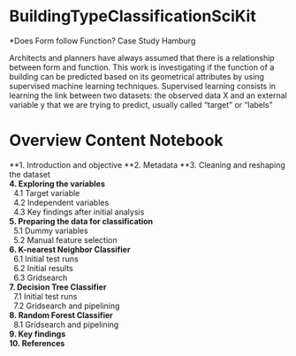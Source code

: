 # BuildingTypeClassificationSciKit
*Does Form follow Function? Case Study Hamburg

Architects and planners have always assumed that there is a relationship between form and function. This work is investigating if the function of a building can be predicted based on its geometrical attributes by using supervised machine learning techniques. Supervised learning consists in learning the link between two datasets: the observed data X and an external variable y that we are trying to predict, usually called “target” or “labels”

# Overview Content Notebook

**1. Introduction and objective
**2. Metadata
**3. Cleaning and reshaping the dataset<br>
**4. Exploring the variables** <br>
   &nbsp;&nbsp;4.1 Target variable <br>
   &nbsp;&nbsp;4.2 Independent variables<br>
   &nbsp;&nbsp;4.3 Key findings after initial analysis<br>
**5. Preparing the data for classification**<br>
   &nbsp;&nbsp;5.1 Dummy variables<br>
   &nbsp;&nbsp;5.2 Manual feature selection<br>
**6. K-nearest Neighbor Classifier**<br>
   &nbsp;&nbsp;6.1 Initial test runs<br>
   &nbsp;&nbsp;6.2 Initial results<br>
   &nbsp;&nbsp;6.3 Gridsearch<br>
**7. Decision Tree Classifier**<br>
   &nbsp;&nbsp;7.1 Initial test runs<br>
   &nbsp;&nbsp;7.2 Gridsearch and pipelining<br>
**8. Random Forest Classifier**<br>
   &nbsp;&nbsp;8.1 Gridsearch and pipelining<br>
**9. Key findings<br>
10. References**

